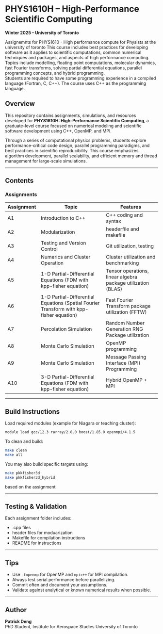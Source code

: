# PHYS1610H – High-Performance Scientific Computing  
**Winter 2025 – University of Toronto**

Assignemnts for PHYS1610 - High performance compute for Physists at the university of toronto
This course includes best practices for developing software as it applies to scientific computations, common numerical techniques and packages, and aspects of high performance computing. 
Topics include modelling, floating point computations, molecular dynamics, fast Fourier transforms, solving partial differential equations, parallel programming concepts, and hybrid programming.  
Students are required to have some programming experience in a compiled language (Fortran, C, C++).  The course uses C++ as the programming language.



## Overview

This repository contains assignments, simulations, and resources developed for **PHYS1610H: High-Performance Scientific Computing**, a graduate-level course focused on numerical modeling and scientific software development using C++, OpenMP, and MPI.

Through a series of computational physics problems, students explore performance-critical code design, parallel programming paradigms, and best practices in scientific reproducibility. This course emphasizes algorithm development, parallel scalability, and efficient memory and thread management for large-scale simulations.

---

## Contents

###  Assignments
| Assignment | Topic | Features |
|-----------|-------|----------|
| A1 | Introduction to C++ | C++ coding and syntax |
| A2 | Modularization | headerfile and makefile |
| A3 | Testing and Version Control | Git utilization, testing |
| A4 | Numerics and Cluster Operation | Cluster utilization and benchmarking|
| A5 | 1-D Partial-Differential Equations (FDM with kpp-fisher equation) | Tensor operations, linear algebra package utilization (BLAS)|
| A6 | 1-D Partial-Differential Equations (Spatial Fourier Transform with kpp-fisher equation) | Fast Fourier Transform package utilization (FFTW) |
| A7 | Percolation Simulation | Random Number Generation RNG Package utilization |
| A8 | Monte Carlo Simulation | OpenMP programming |
| A9 | Monte Carlo Simulation  | Message Passing Interface (MPI) Programming |
| A10 | 3-D Partial-Differential Equations (FDM with kpp-fisher equation) | Hybrid OpenMP + MPI |

---

## Build Instructions

Load required modules (example for Niagara or teaching cluster):

```bash
module load gcc/12.3 rarray/2.8.0 boost/1.85.0 openmpi/4.1.5
```

To clean and build:

```bash
make clean  
make all
```
You may also build specific targets using:

```bash
make pkkfisher3d  
make pkkfisher3d_hybrid
```

based on the assignment 

---

## Testing & Validation

Each assignment folder includes:
- .cpp files
- header files for moduarization
- Makefile for compilation instructions
- README for instructions

---

## Tips

- Use `-fopenmp` for OpenMP and `mpic++` for MPI compilation.
- Always test serial performance before parallelizing.
- Commit often and document your assumptions.
- Validate against analytical or known numerical results when possible.

---

## Author

**Patrick Deng**  
PhD Student, Institute for Aerospace Studies
University of Toronto  

